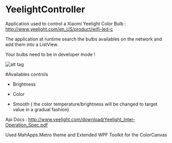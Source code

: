 # YeelightController

Application used to control a Xiaomi Yeelight Color Bulb : http://www.yeelight.com/en_US/product/wifi-led-c

The application at runtime search the bulbs availables on the network and add them into a ListView.

Your bulbs need to be in developer mode !

![alt tag](http://image.noelshack.com/fichiers/2016/35/1472940119-preview.png)

#Availables controls 

* Brightness

* Color

* Smooth ( the color temperature/brightness will be changed to target value in a gradual fashion)



Api Docs : http://www.yeelight.com/download/Yeelight_Inter-Operation_Spec.pdf



Used MahApps.Metro theme and Extended WPF Toolkit for the ColorCanvas
